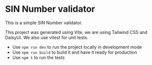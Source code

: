 # SIN Number validator

This is a simple SIN Number validator.

This project was generated using Vite, we are using Tailwind CSS and DaisyUI.
We also use vitest for unit tests.

 - Use `npm run dev` to run the project locally in development mode
 - Use `npm run build` to build it and have it ready for production
 - Use `npm t` to run the tests